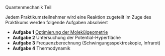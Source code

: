 Quantenmechanik Teil

Jedem Praktikumsteilnehmer wird eine Reaktion zugeteilt im Zuge des Praktikums werden folgende Aufgaben absolviert

+ **Aufgabe 1** [Optimierung der Molekülgeometrie](Optimierung.html)
+ **Aufgabe 2** Untersuchung der Potential-Hyperfläche
+ **Aufgabe 3** Frequenzberechnung (Schwingungsspektroskopie, Infrarot)
+ **Aufgabe 4** Thermodynamik

